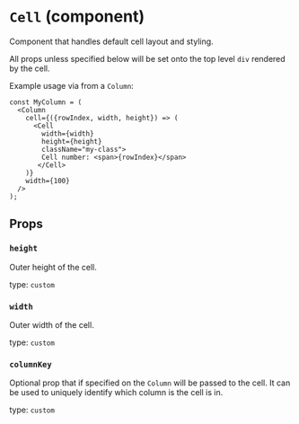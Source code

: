 <!-- File generated from "src/FixedDataTableCellDefault.react.js" -->
`Cell` (component)
==================

Component that handles default cell layout and styling.

All props unless specified below will be set onto the top level `div`
rendered by the cell.

Example usage via from a `Column`:
```
const MyColumn = (
  <Column
    cell={({rowIndex, width, height}) => (
      <Cell
        width={width}
        height={height}
        className="my-class">
        Cell number: <span>{rowIndex}</span>
       </Cell>
    )}
    width={100}
  />
);
```

Props
-----

### `height`

Outer height of the cell.

type: `custom`


### `width`

Outer width of the cell.

type: `custom`


### `columnKey`

Optional prop that if specified on the `Column` will be passed to the
cell. It can be used to uniquely identify which column is the cell is in.

type: `custom`

